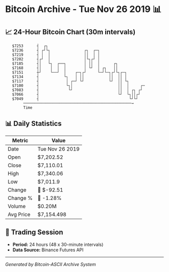 # Bitcoin Archive - Tue Nov 26 2019 📊

## 📈 24-Hour Bitcoin Chart (30m intervals)

```
   $7253      ┤  ┌┐                                            
   $7236      ┤ ┌┘└┐               ┌┐  ┌─┐                     
   $7219      ┤ │  │               ││  │ │                     
   $7202      ┤┌┘  │               │└┐┌┘ │                     
   $7185      ┤│   └┐  ┌──┐        │ ││  │      ┌┐             
   $7168      ┤│    │  │  │        │ └┘  │ ┌┐   ││             
   $7151      ┼┘    └──┘  │    ┌─┐┌┘     └─┘└─┐┌┘└┐┌─┐         
   $7134      ┤           └┐   │ ││           ││  ││ │         
   $7117      ┤            │ ┌─┘ └┘           └┘  ││ └┐        
   $7100      ┤            └┐│                    ││  │     ┌─ 
   $7083      ┤             └┘                    ││  │ ┌┐ ┌┘  
   $7066      ┤                                   └┘  └┐││┌┘   
   $7049      ┤                                        └┘└┘    
        ────────────────────────────────────────────────→
        Time
```

## 📊 Daily Statistics

| Metric | Value |
|--------|-------|
| Date | Tue Nov 26 2019 |
| Open | $7,202.52 |
| Close | $7,110.01 |
| High | $7,340.06 |
| Low | $7,011.9 |
| Change | 🔴 $-92.51 |
| Change % | 🔴 -1.28% |
| Volume | $0.20M |
| Avg Price | $7,154.498 |

## 📅 Trading Session

- **Period:** 24 hours (48 x 30-minute intervals)
- **Data Source:** Binance Futures API

---
*Generated by Bitcoin-ASCII Archive System*
